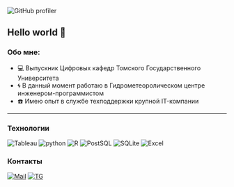 ![GitHub profiler](https://github.com/user-attachments/assets/393e6acf-c043-46c0-a59b-76f8037d6d4a)

## Hello world :vulcan_salute:
### Обо мне:
- :computer: Выпускник Цифровых кафедр Томского Государственного Университета
- :cyclone: В данный момент работаю в Гидрометеоролическом центре инженером-программистом
- :telephone: Имею опыт в службе техподдержки крупной IT-компании
___

### Технологии
![Tableau](https://img.shields.io/badge/Tableau-E97627?style=flat&logo=Tableau&logoColor=white)
![python](https://img.shields.io/badge/Python-14354C?style=flat&logo=python&logoColor=white)
![R](https://img.shields.io/badge/R-276DC3?style=flat&logo=r&logoColor=white)
![PostSQL](https://img.shields.io/badge/PostgreSQL-316192?style=flat&logo=postgresql&logoColor=white)
![SQLite](https://img.shields.io/badge/SQLite-07405E?style=flat&logo=sqlite&logoColor=white)
![Excel](https://img.shields.io/badge/Microsoft_Excel-217346?style=flat&logo=microsoft-excel&logoColor=white)

### Контакты
[![Mail](https://img.shields.io/badge/Mail-D14836?style=for-the-badge&logo=gmail&logoColor=white)](mailto:fedoraland@yandex.ru)
[![TG](https://img.shields.io/badge/Telegram-2CA5E0?style=for-the-badge&logo=telegram&logoColor=white)]()
